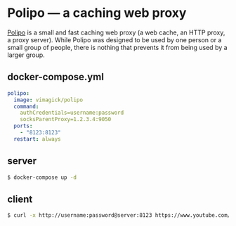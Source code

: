 Polipo — a caching web proxy
============================

[Polipo][1] is a small and fast caching web proxy (a web cache, an HTTP proxy, a
proxy server). While Polipo was designed to be used by one person or a small
group of people, there is nothing that prevents it from being used by a larger
group.

## docker-compose.yml

```yaml
polipo:
  image: vimagick/polipo
  command:
    authCredentials=username:password
    socksParentProxy=1.2.3.4:9050
  ports:
    - "8123:8123"
  restart: always
```

## server

```bash
$ docker-compose up -d
```

## client

```bash
$ curl -x http://username:password@server:8123 https://www.youtube.com/
```

[1]: https://www.irif.univ-paris-diderot.fr/~jch/software/polipo/
